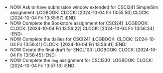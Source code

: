 - NOW Ask to have submission window extended for CSCI241 SimpleSim assignment
  :LOGBOOK:
  CLOCK: [2024-10-04 Fri 13:55:50]
  CLOCK: [2024-10-04 Fri 13:55:57]
  :END:
- NOW Complete the Bookstore assignment for CSCI241
  :LOGBOOK:
  CLOCK: [2024-10-04 Fri 13:56:22]
  CLOCK: [2024-10-04 Fri 13:56:24]
  :END:
- NOW Complete the dailies for CSCI241
  :LOGBOOK:
  CLOCK: [2024-10-04 Fri 13:56:41]
  CLOCK: [2024-10-04 Fri 13:56:41]
  :END:
- NOW Create the final draft for ENGL103
  :LOGBOOK:
  CLOCK: [2024-10-04 Fri 13:56:45]
  :END:
- NOW Complete the `dog` assignment for CSCI330
  :LOGBOOK:
  CLOCK: [2024-10-04 Fri 13:57:16]
  :END: